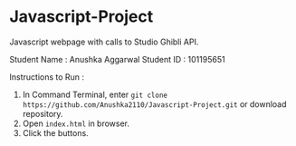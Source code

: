 # Javascript-Project
Javascript webpage with calls to Studio Ghibli API.

Student Name : Anushka Aggarwal
Student ID : 101195651

Instructions to Run :
1. In Command Terminal, enter `git clone https://github.com/Anushka2110/Javascript-Project.git` or download repository.
2. Open `index.html` in browser.
3. Click the buttons.
